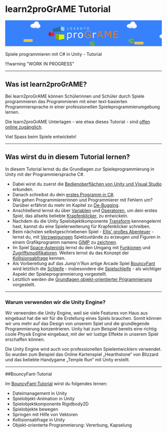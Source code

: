# learn2proGrAME Tutorial

![learn2proGrAME Logo](0110-index/img/programe_header.jpg)

Spiele programmieren mit C# in Unity - Tutorial

!!!warning "WORK IN PROGRESS"

---

## Was ist learn2proGrAME?

Bei learn2proGrAME können Schülerinnen und Schüler durch Spiele programmieren das Programmieren mit einer text-basierten Programmiersprache in einer professionellen Spieleprogrammierumgebung lernen.

Die learn2proGrAME Unterlagen - wie etwa dieses Tutorial - sind [offen online zugänglich](https://programe.at).

Viel Spass beim Spiele entwickeln!


---

## Was wirst du in diesem Tutorial lernen?

In diesem Tutorial lernst du die Grundlagen zur Spieleprogrammierung in Unity mit der Programmiersprache C#.

* Dabei wirst du zuerst die [Bedienoberflächen von Unity und Visual Studio](0120-userinterface/0120-userinterface.md) erkunden.
* Danach schreibst du dein [erstes Programm in C#](0130-firststeps/0130-firststeps.md).
* Wie gehen Programmiererinnen und Programmierer mit Fehlern um? Darüber erfährst du mehr im Kapitel zu [De-Bugging](0140-debugging/0140-debugging.md).
* Anschließend lernst du über [Variablen](0150-variables/0150-variables.md) und [Operatoren](0160-operators/0160-operators.md), um dein erstes Spiel, das allseits beliebte [Krapfenklicker](0170-donutclicker/0170-donutclicker.md), zu entwickeln.
* Nachdem du die Unity Spielobjektkomponente [Transform](0180-transform/0180-transform.md) kennengelernt hast, kannst du eine Spielerweiterung für Krapfenklicker schreiben.
* Beim nächsten selbstgeschriebenen Spiel - [Ellis' großes Abenteuer](0200-adventure/0200-adventure.md) - lernst du, mit [Verzweigungen](0190-conditionals/0190-conditionals.md) Spielzustände zu erzeugen und Figuren in einem Grafikprogramm namens [GIMP](https://www.gimp.org) zu [zeichnen](0210-drawingingimp/0210-drawingingimp.md).
* Im Spiel [Space-Asteroids](0240-spaceshooter/0240-spaceshooter.md) lernst du den Umgang mit [Funkionen](0220-functions/0220-functions.md) und [Zugriffsmodifikatoren](0230-accessmodifiers/0230-accessmodifiers.md). Weiters lernst du das Konzept der [Kollisionsabfrage](0240-spaceshooter/0240-spaceshooter.md) kennen.
* Als Vorbereitung auf das Jump'n'Run artige Arcade Spiel [BouncyFant](0280-bouncyfant/T00-introduction.md) wird letztlich die [Schleife](0250-loops/0250-loops.md) - insbesondere die [Spielschleife](0260-gameloop/0260-gameloop.md) - als wichtiger Aspekt der Spieleprogrammierung vorgestellt.
* Letztlich werden die [Grundlagen objekt-orientierter Prigrammierung](0270-classes/0270-classes.md) vorgestellt.

---

### Warum verwenden wir die Unity Engine?
Wir verwenden die Unity Engine, weil sie viele Features von Haus aus eingebaut hat die wir für die Erstellung eines Spiels brauchen. Somit können wir uns mehr auf das Design von unserem Spiel und die grundlegende Programmierung konzentrieren. Unity hat zum Beispiel bereits eine richtig coole Physik Engine eingebaut, mit der wir lustige Effekte in unserem Spiel erschaffen können.

Die Unity Engine wird auch von professionellen Spielentwicklern verwendet. So wurden zum Beispiel das Online Kartenspiel „Hearthstone“ von Blizzard und das beliebte Handygame „Temple Run“ mit Unity erstellt.  

---

##BouncyFant-Tutorial

Im [BouncyFant-Tutorial](0280-bouncyfant/T00-introduction.md) wirst du folgendes lernen:

* Dateimanagement in Unity
* Spielobjekt-Animation in Unity
* Spielobjektkomponente Rigidbody2D
* Spielobjekte bewegen
* Springen mit Hilfe von Vektoren
* Kollisionsabfrage in Unity
* Objekt-orienterte Programmierung: Vererbung, Kapselung
